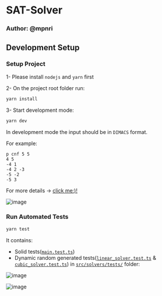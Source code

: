 # SAT-Solver

### Author: @mpnri

## Development Setup

### Setup Project

1- Please install `nodejs` and `yarn` first

2- On the project root folder run:

```bash
yarn install
```

3- Start development mode:

```bash
yarn dev
```

In development mode the input should be in `DIMACS` format.

For example:
```
p cnf 5 5
4 5
-4 1
-4 2 -3
-5 -2
-5 3
```
For more details -> [click me:)!](https://github.com/crillab/gophersat/blob/master/examples/sat-for-noobs.md#dimacs-format)

![image](https://github.com/mpnri/SAT-Solver/assets/47795908/a07669e9-f07d-48ec-92f0-659979395077)

### Run Automated Tests

```bash
yarn test
```

It contains:
+ Solid tests([`main.test.ts`](https://github.com/mpnri/SAT-Solver/blob/main/src/solvers/tests/main.test.ts))
+ Dynamic random generated tests([`linear_solver.test.ts`](https://github.com/mpnri/SAT-Solver/blob/main/src/solvers/tests/linear_solver.test.ts) & [`cubic_solver.test.ts`](https://github.com/mpnri/SAT-Solver/blob/main/src/solvers/tests/cubic_solver.test.ts)) in [`src/solvers/tests/`](https://github.com/mpnri/SAT-Solver/tree/main/src/solvers/tests) folder:

![image](https://github.com/mpnri/SAT-Solver/assets/47795908/dca15ca7-7e90-47bf-989f-63fd9159047a)


![image](https://github.com/mpnri/SAT-Solver/assets/47795908/cdaa5e27-61b5-48f9-9ae0-e981a7ce7234)
